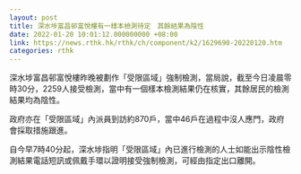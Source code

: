 ```yaml
---
layout: post
title: 深水埗富昌邨富悅樓有一樣本檢測待定　其餘結果為陰性
date: 2022-01-20 10:01:12.000000000 +08:00
link: https://news.rthk.hk/rthk/ch/component/k2/1629690-20220120.htm
categories: rthk
---
```


深水埗富昌邨富悅樓昨晚被劃作「受限區域」強制檢測，當局說，截至今日凌晨零時30分，2259人接受檢測，當中有一個樣本檢測結果仍在核實，其餘居民的檢測結果均為陰性。

政府亦在「受限區域」內派員到訪約870戶，當中46戶在過程中沒人應門，政府會採取措施跟進。
 
自今早7時40分起，深水埗指明「受限區域」內已進行檢測的人士如能出示陰性檢測結果電話短訊或佩戴手環以證明接受強制檢測，可經由指定出口離開。
